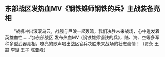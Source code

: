 ## 东部战区发热血MV《钢铁雄师钢铁的兵》主战装备亮相
　　“战机冲出滚滚乌云，战舰与巨浪一起轰鸣，我们决胜未来战场，心中迸发着英雄血性……”@东部战区 发布热血MV《钢铁雄师钢铁的兵》，陆、海、空等多军种多型武器亮相，嘹亮的歌声唱出战区官兵决胜未来战场的壮志豪情！（贾永 王喆 李璇 王子 陈亚峰）

